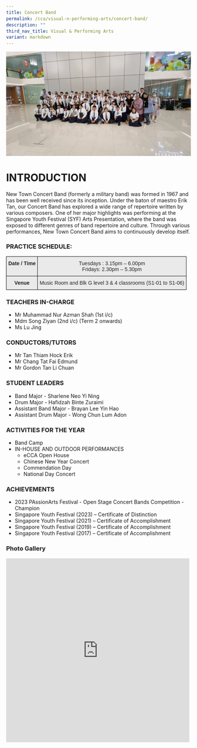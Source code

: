 ```yaml
---
title: Concert Band
permalink: /cca/visual-n-performing-arts/concert-band/
description: ""
third_nav_title: Visual & Performing Arts
variant: markdown
---
```

![Band Group Photo](/images/band%20group%20photo.jpg)
# INTRODUCTION

New Town Concert Band (formerly a military band) was formed in 1967 and has been well received since its inception. Under the baton of maestro Erik Tan, our Concert Band has explored a wide range of repertoire written by various composers. One of her major highlights was performing at the Singapore Youth Festival (SYF) Arts Presentation, where the band was exposed to different genres of band repertoire and culture. Through various performances, New Town Concert Band aims to continuously develop itself.
 
### PRACTICE SCHEDULE:

<style type="text/css">
.tg  {border-collapse:collapse;border-spacing:0;}
.tg td{border-color:black;border-style:solid;border-width:1px;font-family:Arial, sans-serif;font-size:14px;
  overflow:hidden;padding:10px 5px;word-break:normal;}
.tg th{border-color:black;border-style:solid;border-width:1px;font-family:Arial, sans-serif;font-size:14px;
  font-weight:normal;overflow:hidden;padding:10px 5px;word-break:normal;}
.tg .tg-n4qt{background-color:#EAEAEA;color:#222;font-weight:bold;text-align:center;vertical-align:top}
.tg .tg-ii8k{background-color:#EAEAEA;color:#222;text-align:center;vertical-align:top}
</style>
<table class="tg">
<thead>
  <tr>
    <th class="tg-n4qt">Date / Time</th>
    <th class="tg-ii8k">Tuesdays : 3.15pm – 6.00pm<br> Fridays: 2.30pm – 5.30pm</th>
  </tr>
</thead>
<tbody>
  <tr>
    <td class="tg-n4qt"> Venue</td>
    <td class="tg-ii8k">Music Room and Blk G level 3 &amp; 4 classrooms (S1-01 to S1-06)</td>
  </tr>
</tbody>
</table>

### TEACHERS IN-CHARGE

*   Mr Muhammad Nur Azman Shah (1st i/c)
*   Mdm Song Ziyan (2nd i/c) (Term 2 onwards)
*   Ms Lu Jing

### CONDUCTORS/TUTORS

*   Mr Tan Thiam Hock Erik
*   Mr Chang Tat Fai Edmund
*   Mr Gordon Tan Li Chuan

### STUDENT LEADERS
*   Band Major -&nbsp;Sharlene Neo Yi Ning
*   Drum Major - Hafidzah Binte Zuraimi     
*   Assistant Band Major - Brayan Lee Yin Hao  
*   Assistant Drum Major - Wong Chun Lum Adon


### ACTIVITIES FOR THE YEAR

* Band Camp
* IN-HOUSE AND OUTDOOR PERFORMANCES
	* eCCA Open House
	* Chinese New Year Concert
	* Commendation Day
	* National Day Concert

### ACHIEVEMENTS

* 2023 PAssionArts Festival - Open Stage Concert Bands Competition - Champion
* Singapore Youth Festival (2023) – Certificate of Distinction
* Singapore Youth Festival (2021) – Certificate of Accomplishment
* Singapore Youth Festival (2019) – Certificate of Accomplishment
* Singapore Youth Festival (2017) – Certificate of Accomplishment

### Photo Gallery

<iframe allowfullscreen="true" height="500" width="500" frameborder="0" src="https://docs.google.com/presentation/d/e/2PACX-1vRDUvo2lCOwafTBdVmDyfis7cURu5UG68W-fsI-RYin5zXcA4zIfV5adld9KNwNBEbgQNVglDouNXdn/embed?start=true&amp;loop=true&amp;delayms=3000"></iframe>